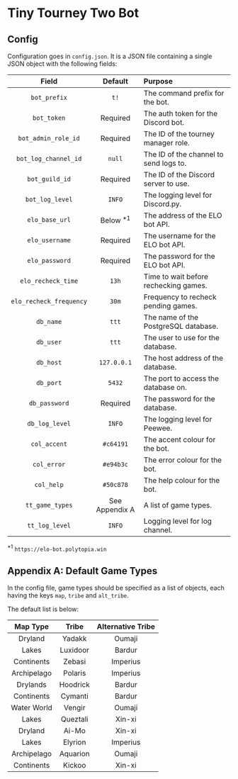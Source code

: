 # Tiny Tourney Two Bot

## Config

Configuration goes in `config.json`. It is a JSON file containing a single JSON object with the following fields:

| Field                   | Default        | Purpose                               |
|:-----------------------:|:--------------:|:--------------------------------------|
| `bot_prefix`            | `t!`           | The command prefix for the bot.       |
| `bot_token`             | Required       | The auth token for the Discord bot.   |
| `bot_admin_role_id`     | Required       | The ID of the tourney manager role.   |
| `bot_log_channel_id`    | `null`         | The ID of the channel to send logs to.|
| `bot_guild_id`          | Required       | The ID of the Discord server to use.  |
| `bot_log_level`         | `INFO`         | The logging level for Discord.py.     |
| `elo_base_url`          | Below <sup>*1</sup> | The address of the ELO bot API.  |
| `elo_username`          | Required       | The username for the ELO bot API.     |
| `elo_password`          | Required       | The password for the ELO bot API.     |
| `elo_recheck_time`      | `13h`          | Time to wait before rechecking games. |
| `elo_recheck_frequency` | `30m`          | Frequency to recheck pending games.   |
| `db_name`               | `ttt`          | The name of the PostgreSQL database.  |
| `db_user`               | `ttt`          | The user to use for the database.     |
| `db_host`               | `127.0.0.1`    | The host address of the database.     |
| `db_port`               | `5432`         | The port to access the database on.   |
| `db_password`           | Required       | The password for the database.        |
| `db_log_level`          | `INFO`         | The logging level for Peewee.         |
| `col_accent`            | `#c64191`      | The accent colour for the bot.        |
| `col_error`             | `#e94b3c`      | The error colour for the bot.         |
| `col_help`              | `#50c878`      | The help colour for the bot.          |
| `tt_game_types`         | See Appendix A | A list of game types.                 |
| `tt_log_level`          | `INFO`         | Logging level for log channel.        |

<sup>*1</sup> `https://elo-bot.polytopia.win`

## Appendix A: Default Game Types

In the config file, game types should be specified as a list of objects, each having the keys `map`, `tribe` and `alt_tribe`.

The default list is below:

| Map Type    | Tribe    | Alternative Tribe |
|:-----------:|:--------:|:-----------------:|
| Dryland     | Yadakk   | Oumaji            |
| Lakes       | Luxidoor | Bardur            |
| Continents  | Zebasi   | Imperius          |
| Archipelago | Polaris  | Imperius          |
| Drylands    | Hoodrick | Bardur            |
| Continents  | Cymanti  | Bardur            |
| Water World | Vengir   | Oumaji            |
| Lakes       | Queztali | Xin-xi            |
| Dryland     | Ai-Mo    | Xin-xi            |
| Lakes       | Elyrion  | Imperius          |
| Archipelago | Aquarion | Oumaji            |
| Continents  | Kickoo   | Xin-xi            |

